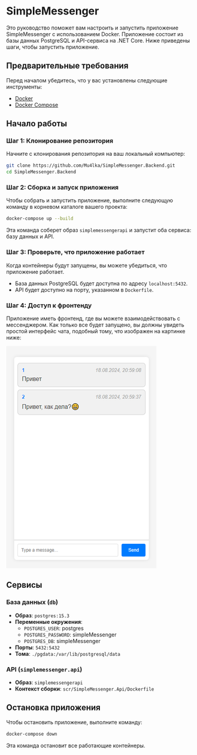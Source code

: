 # SimpleMessenger

Это руководство поможет вам настроить и запустить приложение SimpleMessenger с использованием Docker. Приложение состоит из базы данных PostgreSQL и API-сервиса на .NET Core. Ниже приведены шаги, чтобы запустить приложение.

## Предварительные требования

Перед началом убедитесь, что у вас установлены следующие инструменты:

- [Docker](https://www.docker.com/)
- [Docker Compose](https://docs.docker.com/compose/)

## Начало работы

### Шаг 1: Клонирование репозитория

Начните с клонирования репозитория на ваш локальный компьютер:

```bash
git clone https://github.com/Mu4lka/SimpleMessenger.Backend.git
cd SimpleMessenger.Backend
```

### Шаг 2: Сборка и запуск приложения

Чтобы собрать и запустить приложение, выполните следующую команду в корневом каталоге вашего проекта:

```bash
docker-compose up --build
```

Эта команда соберет образ `simplemessengerapi` и запустит оба сервиса: базу данных и API.

### Шаг 3: Проверьте, что приложение работает

Когда контейнеры будут запущены, вы можете убедиться, что приложение работает.

- База данных PostgreSQL будет доступна по адресу `localhost:5432`.
- API будет доступно на порту, указанном в `Dockerfile`.

### Шаг 4: Доступ к фронтенду

Приложение иметь фронтенд, где вы можете взаимодействовать с мессенджером. Как только все будет запущено, вы должны увидеть простой интерфейс чата, подобный тому, что изображен на картинке ниже:

![SimpleMessenger Frontend](./simpleMessangerFront.png)

## Сервисы

### База данных (`db`)

- **Образ**: `postgres:15.3`
- **Переменные окружения**:
  - `POSTGRES_USER`: postgres
  - `POSTGRES_PASSWORD`: simpleMessenger
  - `POSTGRES_DB`: simpleMessenger
- **Порты**: `5432:5432`
- **Тома**: `./pgdata:/var/lib/postgresql/data`

### API (`simplemessenger.api`)

- **Образ**: `simplemessengerapi`
- **Контекст сборки**: `scr/SimpleMessenger.Api/Dockerfile`

## Остановка приложения

Чтобы остановить приложение, выполните команду:

```bash
docker-compose down
```

Эта команда остановит все работающие контейнеры.